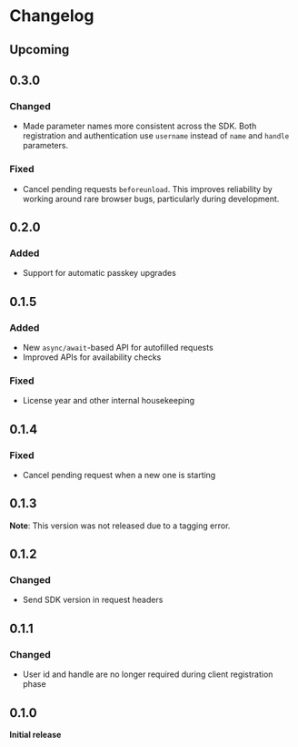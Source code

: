 # Changelog

## Upcoming

## 0.3.0

### Changed

- Made parameter names more consistent across the SDK. Both registration and authentication use `username` instead of `name` and `handle` parameters.

### Fixed

- Cancel pending requests `beforeunload`. This improves reliability by working around rare browser bugs, particularly during development.

## 0.2.0

### Added

- Support for automatic passkey upgrades

## 0.1.5

### Added

- New `async/await`-based API for autofilled requests
- Improved APIs for availability checks

### Fixed

- License year and other internal housekeeping

## 0.1.4

### Fixed

- Cancel pending request when a new one is starting

## 0.1.3

**Note**: This version was not released due to a tagging error.

## 0.1.2

### Changed

- Send SDK version in request headers

## 0.1.1

### Changed

- User id and handle are no longer required during client registration phase

## 0.1.0

**Initial release**
